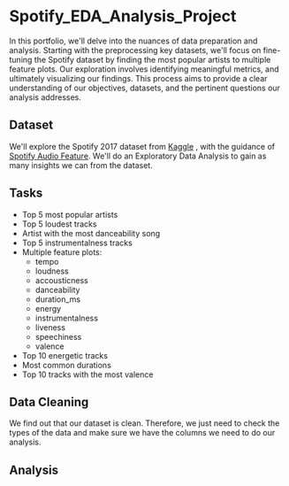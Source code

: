 # Spotify_EDA_Analysis_Project
In this portfolio, we'll delve into the nuances of data preparation and analysis. Starting with the preprocessing key datasets, we'll focus on fine-tuning the Spotify dataset by finding the most popular artists to multiple feature plots. Our exploration involves identifying meaningful metrics, and ultimately visualizing our findings. This process aims to provide a clear understanding of our objectives, datasets, and the pertinent questions our analysis addresses.

## Dataset
We'll explore the Spotify 2017 dataset from [Kaggle](https://www.kaggle.com/datasets/geomack/spotifyclassification) , with the guidance of [Spotify Audio Feature](https://developer.spotify.com/documentation/web-api/reference/get-audio-features). We'll do an Exploratory Data Analysis to gain as many insights we can from the dataset.

## Tasks
- Top 5 most popular artists
- Top 5 loudest tracks
- Artist with the most danceability song
- Top 5 instrumentalness tracks
- Multiple feature plots:
  - tempo
  - loudness
  - accousticness
  - danceability
  - duration_ms
  - energy
  - instrumentalness
  - liveness
  - speechiness
  - valence
- Top 10 energetic tracks
- Most common durations
- Top 10 tracks with the most valence

## Data Cleaning
We find out that our dataset is clean. Therefore, we just need to check the types of the data and make sure we have the columns we need to do our analysis.

## Analysis
